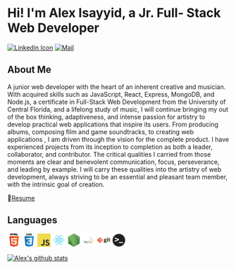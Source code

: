 # Hi! I'm Alex Isayyid, a Jr. Full- Stack Web Developer
[![Linkedin Icon](https://img.shields.io/badge/-%20linkedin-blue?style=flat-square&logo=linkedin&logoColor=white&link=https:https://www.linkedin.com/in/alex-isayyid/)](https://www.linkedin.com/in/alex-isayyid/) [![Mail](https://img.shields.io/badge/-alexisayyid@gmail.com-gray?style=flat-square&logo=gmail&logoColor=red&link=)](mailto:alexisayyid@gmail.com) 

## About Me

A junior web developer with the heart of an inherent creative and musician. With acquired skills such as JavaScript, React, Express, MongoDB, and Node.js, a certificate in Full-Stack Web Development from the University of Central Florida, and a lifelong study of music, I will continue bringing my out of the box thinking, adaptiveness, and intense passion for artistry to develop practical web applications that inspire its users. From producing albums, composing film and game soundtracks, to creating web applications , I am driven through the vision for the complete product. I have experienced projects from its inception to completion as both a leader, collaborator, and contributor. The critical qualities I carried from those moments are clear and benevolent communication, focus, perseverance, and leading by example. I will carry these qualities into the artistry of web development, always striving to be an essential and pleasant team member, with the intrinsic goal of creation. 

📝[Resume](https://docs.google.com/document/d/1EXyNMKWoSZ1n3Ml2sLQ0bkQ2Fwz8Kw66sWwZCkbg4iM/edit)

## Languages 
<code><img height="30" src="https://raw.githubusercontent.com/github/explore/80688e429a7d4ef2fca1e82350fe8e3517d3494d/topics/html/html.png"></code>
<code><img height="30" src="https://raw.githubusercontent.com/github/explore/80688e429a7d4ef2fca1e82350fe8e3517d3494d/topics/css/css.png"></code>
<code><img height="30" src="https://raw.githubusercontent.com/github/explore/80688e429a7d4ef2fca1e82350fe8e3517d3494d/topics/javascript/javascript.png"></code>
<code><img height="30" src="https://raw.githubusercontent.com/github/explore/80688e429a7d4ef2fca1e82350fe8e3517d3494d/topics/react/react.png"></code>
<code><img height="30" src="https://raw.githubusercontent.com/github/explore/80688e429a7d4ef2fca1e82350fe8e3517d3494d/topics/nodejs/nodejs.png"></code>
<code><img height="30" src="https://raw.githubusercontent.com/github/explore/80688e429a7d4ef2fca1e82350fe8e3517d3494d/topics/mysql/mysql.png"></code>
<code><img height="30" src="https://raw.githubusercontent.com/github/explore/80688e429a7d4ef2fca1e82350fe8e3517d3494d/topics/git/git.png"></code>
<code><img height="30" src="https://raw.githubusercontent.com/github/explore/80688e429a7d4ef2fca1e82350fe8e3517d3494d/topics/terminal/terminal.png"></code>


[![Alex's github stats](https://github-readme-stats.vercel.app/api?username=aisayyid&show_icons=true&title_color=fff&icon_color=79ff97&text_color=9f9f9f&bg_color=151515)](https://github.com/aisayyid)


